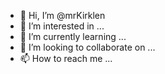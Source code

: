 - 👋 Hi, I’m @mrKirklen
- 👀 I’m interested in ...
- 🌱 I’m currently learning ...
- 💞️ I’m looking to collaborate on ...
- 📫 How to reach me ...

<!---
mrKirklen/mrKirklen is a ✨ special ✨ repository because its `README.md` (this file) appears on your GitHub profile.
You can click the Preview link to take a look at your changes.
--->
